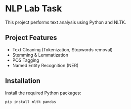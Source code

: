 # NLP Lab Task

This project performs text analysis using Python and NLTK.

## Project Features
- Text Cleaning (Tokenization, Stopwords removal)
- Stemming & Lemmatization
- POS Tagging
- Named Entity Recognition (NER)

## Installation
Install the required Python packages:

```bash
pip install nltk pandas

